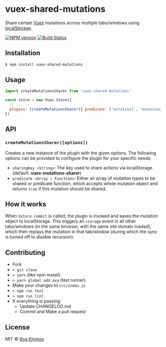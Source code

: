 # vuex-shared-mutations

Share certain [Vuex](http://vuex.vuejs.org/) mutations across multiple tabs/windows using [localStorage](https://developer.mozilla.org/nl/docs/Web/API/Window/localStorage).

[![NPM version](https://img.shields.io/npm/v/vuex-shared-mutations.svg?style=flat-square)](https://www.npmjs.com/package/vuex-shared-mutations)
[![Build Status](https://img.shields.io/travis/xanf/vuex-shared-mutations.svg?style=flat-square)](https://travis-ci.org/xanf/vuex-shared-mutations)

## Installation

```bash
$ npm install vuex-shared-mutations
```

## Usage

```js
import createMutationsSharer from 'vuex-shared-mutations'

const store = new Vuex.Store({
  // ...
  plugins: [createMutationsSharer({ predicate: ['mutation1', 'mutation2'] })]
})
```

## API

### `createMutationsSharer([options])`

Creates a new instance of the plugin with the given options. The following options
can be provided to configure the plugin for your specific needs:

- `sharingKey <String>`: The key used to share actions via localStorage. (default: __vuex-mutations-sharer__)
- `predicate <Array | Function>`: Either an array of mutation types to be shared or predicate function, which accepts whole mutation object and returns `true` if this mutation should be shared.

## How it works

When `$store.commit` is called, the plugin is invoked and saves the mutation object to localStorage. This triggers an `storage` event in all other tabs/windows (in the same browser, with the same site domain loaded), which then replays the mutation in that tab/window (during which the sync is turned off to disable recursion).

## Contributing

- Fork
- `> git clone`
- `> yarn` (like npm install)
- `> yarn global add ava` (test runner)
- Make your changes to `src/index.js`
- `> npm run test`
- `> npm run lint`
- If everything is passing:
	- Update CHANGELOG.md
	- Commit and Make a pull request

## License

MIT © [Illya Klymov](https://github.com/xanf)
